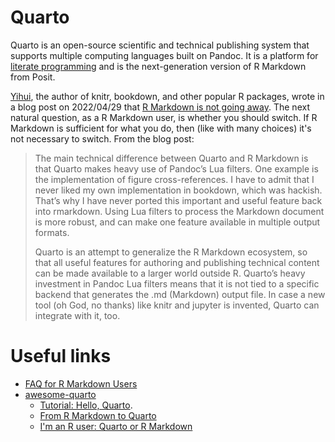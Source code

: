 # Quarto

Quarto is an open-source scientific and technical publishing system that
supports multiple computing languages built on Pandoc. It is a platform for
[literate programming](https://en.wikipedia.org/wiki/Literate_programming) and
is the next-generation version of R Markdown from Posit.

[Yihui](https://yihui.org/en/vitae/), the author of knitr, bookdown, and other
popular R packages, wrote in a blog post on 2022/04/29 that [R Markdown is not
going away](https://yihui.org/en/2022/04/quarto-r-markdown/). The next natural
question, as a R Markdown user, is whether you should switch. If R Markdown is
sufficient for what you do, then (like with many choices) it's not necessary to
switch. From the blog post:

> The main technical difference between Quarto and R Markdown is that Quarto
  makes heavy use of Pandoc’s Lua filters. One example is the implementation of
  figure cross-references. I have to admit that I never liked my own
  implementation in bookdown, which was hackish. That’s why I have never ported
  this important and useful feature back into rmarkdown. Using Lua filters to
  process the Markdown document is more robust, and can make one feature
  available in multiple output formats.
>
> Quarto is an attempt to generalize the R Markdown ecosystem, so that all
  useful features for authoring and publishing technical content can be made
  available to a larger world outside R. Quarto’s heavy investment in Pandoc
  Lua filters means that it is not tied to a specific backend that generates
  the .md (Markdown) output file. In case a new tool (oh God, no thanks) like
  knitr and jupyter is invented, Quarto can integrate with it, too.

# Useful links

* [FAQ for R Markdown Users](https://quarto.org/docs/faq/rmarkdown.html)
* [awesome-quarto](https://github.com/mcanouil/awesome-quarto)
    * [Tutorial: Hello,
    Quarto](https://quarto.org/docs/get-started/hello/rstudio.htmlhttps://quarto.org/docs/get-started/hello/rstudio.html).
    * [From R Markdown to
    Quarto](https://rstudio-conf-2022.github.io/rmd-to-quarto/)
    * [I'm an R user: Quarto or R
    Markdown](https://www.jumpingrivers.com/blog/quarto-rmarkdown-comparison/)
